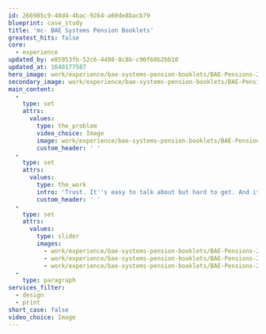 ```yaml
---
id: 266985c9-48d4-4bac-9264-a60de8bacb79
blueprint: case_study
title: 'mc- BAE Systems Pension Booklets'
greatest_hits: false
core:
  - experience
updated_by: e85953fb-52c6-4488-8c8b-c90f68b2bb10
updated_at: 1640177587
hero_image: work/experience/bae-systems-pension-booklets/BAE-Pensions-20-Experience-Full-Image-1360x768.5.jpg
secondary_image: work/experience/bae-systems-pension-booklets/BAE-Pensions-20-Experience-Secondary-Image-896x597.jpg
main_content:
  -
    type: set
    attrs:
      values:
        type: the_problem
        video_choice: Image
        image: work/experience/bae-systems-pension-booklets/BAE-Pensions-20-Experience-Large-927x522.jpg
        custom_header: ' '
  -
    type: set
    attrs:
      values:
        type: the_work
        intro: 'Trust. It''s easy to talk about but hard to get. And it''s something we definitely have from our friends at BAE Systems. We''ve been overseeing the management and design of Pensions Booklets for thousands of BAE Systems’ retired pension scheme members for years now. We work to a strict schedule to deliver over 200,000 copies of informative newsletters, some of which travel all around the world. A chunk of work goes into making each one – and we love the scale of the project and the responsibility that comes with it.'
        custom_header: ' '
  -
    type: set
    attrs:
      values:
        type: slider
        images:
          - work/experience/bae-systems-pension-booklets/BAE-Pensions-20-Experience-Small-740x416.25-1.jpg
          - work/experience/bae-systems-pension-booklets/BAE-Pensions-20-Experience-Small-740x416.25-2.jpg
          - work/experience/bae-systems-pension-booklets/BAE-Pensions-20-Experience-Small-740x416.25-3.jpg
  -
    type: paragraph
services_filter:
  - design
  - print
short_case: false
video_choice: Image
---
```

